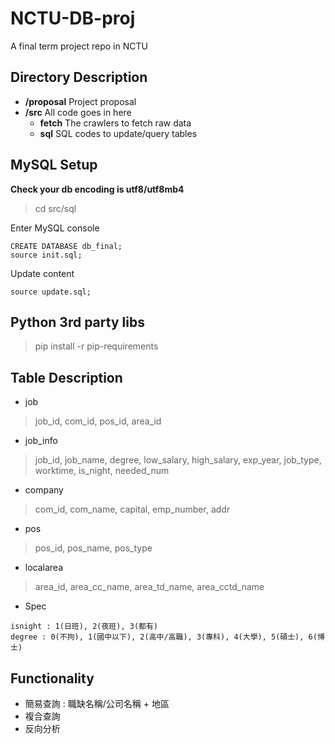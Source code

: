 # NCTU-DB-proj
A final term project repo in NCTU

## Directory Description
- **/proposal** Project proposal
- **/src** All code goes in here
    - **fetch** The crawlers to fetch raw data
    - **sql** SQL codes to update/query tables

## MySQL Setup
**Check your db encoding is utf8/utf8mb4**
> cd src/sql

Enter MySQL console
```
CREATE DATABASE db_final;
source init.sql;
```

Update content
```
source update.sql;
```

## Python 3rd party libs
> pip install -r pip-requirements

## Table Description
+ job
> job_id, com_id, pos_id, area_id
+ job_info
> job_id, job_name, degree, low_salary, high_salary, exp_year, job_type, worktime, is_night, needed_num
+ company
> com_id, com_name, capital, emp_number, addr
+ pos
> pos_id, pos_name, pos_type
+ localarea
> area_id, area_cc_name, area_td_name, area_cctd_name
+ Spec
```
isnight : 1(日班), 2(夜班), 3(都有)
degree : 0(不拘), 1(國中以下), 2(高中/高職), 3(專科), 4(大學), 5(碩士), 6(博士)
```

## Functionality
+ 簡易查詢 : 職缺名稱/公司名稱 + 地區
+ 複合查詢
+ 反向分析